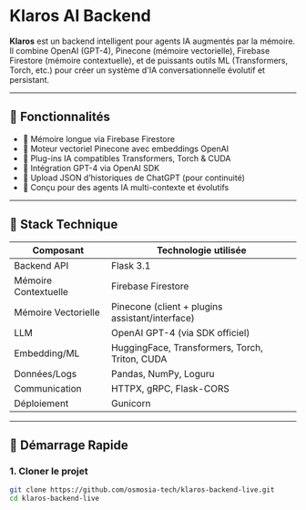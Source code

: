 # Klaros AI Backend

**Klaros** est un backend intelligent pour agents IA augmentés par la mémoire. Il combine OpenAI (GPT-4), Pinecone (mémoire vectorielle), Firebase Firestore (mémoire contextuelle), et de puissants outils ML (Transformers, Torch, etc.) pour créer un système d'IA conversationnelle évolutif et persistant.

---

## 🧠 Fonctionnalités

- 🔁 Mémoire longue via Firebase Firestore
- 🧠 Moteur vectoriel Pinecone avec embeddings OpenAI
- 🔌 Plug-ins IA compatibles Transformers, Torch & CUDA
- 🧩 Intégration GPT-4 via OpenAI SDK
- 💬 Upload JSON d’historiques de ChatGPT (pour continuité)
- 🧰 Conçu pour des agents IA multi-contexte et évolutifs

---

## 🔧 Stack Technique

| Composant           | Technologie utilisée                         |
|---------------------|-----------------------------------------------|
| Backend API         | Flask 3.1                                     |
| Mémoire Contextuelle| Firebase Firestore                            |
| Mémoire Vectorielle | Pinecone (client + plugins assistant/interface) |
| LLM                 | OpenAI GPT-4 (via SDK officiel)               |
| Embedding/ML        | HuggingFace, Transformers, Torch, Triton, CUDA |
| Données/Logs        | Pandas, NumPy, Loguru                         |
| Communication       | HTTPX, gRPC, Flask-CORS                       |
| Déploiement         | Gunicorn                                      |

---

## 🚀 Démarrage Rapide

### 1. Cloner le projet

```bash
git clone https://github.com/osmosia-tech/klaros-backend-live.git
cd klaros-backend-live

